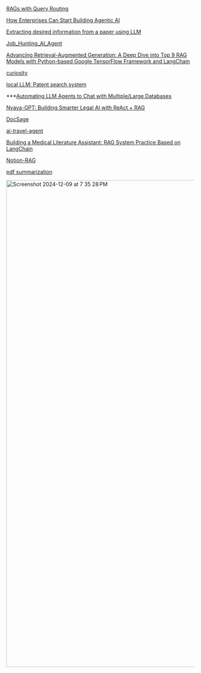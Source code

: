 [RAGs with Query Routing](https://towardsdatascience.com/rags-with-query-routing-5552e4e41c54)

[How Enterprises Can Start Building Agentic AI](https://cohere.com/blog/how-enterprises-can-start-building-agentic-ai)

[Extracting desired information from a paper using LLM](https://qiita.com/dija/items/b67352a17cbf0f333573)

[Job_Hunting_AI_Agent](https://github.com/aklatcyber/Job_Hunting_AI_Agent/tree/staging)

[Advancing Retrieval-Augmented Generation: A Deep Dive into Top 9 RAG Models with Python-based Google TensorFlow Framework and LangChain](https://drraghavendra99.medium.com/advancing-retrieval-augmented-generation-a-deep-dive-into-top-9-rag-models-with-python-based-9b1c4cc7e8f3)

[curiosity](https://github.com/jank/curiosity/tree/main)


[local LLM: Patent search system](https://note.com/witty_arnica9845/n/n5fbf48d33fee)


***[Automating LLM Agents to Chat with Multiple/Large Databases](https://github.com/Farzad-R/Advanced-QA-and-RAG-Series/blob/main/AgentGraph-Intelligent-Q%26A-and-RAG-System/env_example)


[Nyaya-GPT: Building Smarter Legal AI with ReAct + RAG](https://dev.to/debapriyadas/nyaya-gpt-building-smarter-legal-ai-with-react-rag-4l92)

[DocSage](https://dev.to/ngonidzashe/doc-sage-create-a-smart-rag-app-with-langchain-and-streamlit-4lin)

[ai-travel-agent](https://github.com/nirbar1985/ai-travel-agent?tab=readme-ov-file)

[Building a Medical Literature Assistant: RAG System Practice Based on LangChain](https://dev.to/jamesli/building-a-medical-literature-assistant-rag-system-practice-based-on-langchain-570l)

[Notion-RAG](https://qiita.com/r-mizuno/items/1a548eb68a0ae5c21e00)

[pdf summarization](https://www.kaggle.com/code/amunsentom/pdf-summarization-using-langchain-downloading)


<img width="1303" alt="Screenshot 2024-12-09 at 7 35 28 PM" src="https://github.com/user-attachments/assets/9ddfb7ac-5c37-4981-999f-fc25c538e4ef">
